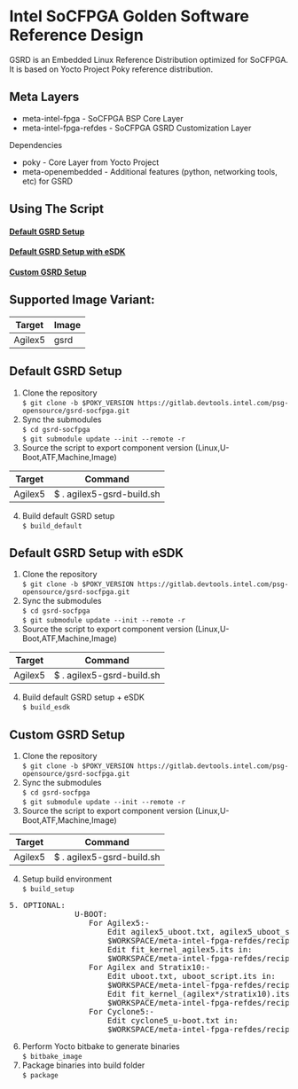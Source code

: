 # Intel SoCFPGA Golden Software Reference Design

GSRD is an Embedded Linux Reference Distribution optimized for SoCFPGA.  
It is based on Yocto Project Poky reference distribution.

## Meta Layers

* meta-intel-fpga - SoCFPGA BSP Core Layer
* meta-intel-fpga-refdes - SoCFPGA GSRD Customization Layer

Dependencies
* poky - Core Layer from Yocto Project
* meta-openembedded - Additional features (python, networking tools, etc) for GSRD

## Using The Script
#### [Default GSRD Setup](#default-gsrd-setup-1)  
#### [Default GSRD Setup with eSDK](#default-gsrd-setup-with-esdk-1)  
#### [Custom GSRD Setup](#custom-gsrd-setup-1)  

## Supported Image Variant:  

|    Target     |              Image                           |
| ------------- | -------------------------------------------- |
| Agilex5       |   gsrd                                       |

## Default GSRD Setup

1. Clone the repository  
`$ git clone -b $POKY_VERSION https://gitlab.devtools.intel.com/psg-opensource/gsrd-socfpga.git`
2. Sync the submodules  
`$ cd gsrd-socfpga`  
`$ git submodule update --init --remote -r`
3. Source the script to export component version (Linux,U-Boot,ATF,Machine,Image)  

|  Target       |            Command                |
| ------------- | --------------------------------- |
| Agilex5       | $ . agilex5-gsrd-build.sh         |

4. Build default GSRD setup  
`$ build_default`  

## Default GSRD Setup with eSDK

1. Clone the repository  
`$ git clone -b $POKY_VERSION https://gitlab.devtools.intel.com/psg-opensource/gsrd-socfpga.git`
2. Sync the submodules  
`$ cd gsrd-socfpga`  
`$ git submodule update --init --remote -r`
3. Source the script to export component version (Linux,U-Boot,ATF,Machine,Image)  

|  Target       |            Command                |
| ------------- | --------------------------------- |
| Agilex5       | $ . agilex5-gsrd-build.sh         |

4. Build default GSRD setup + eSDK  
`$ build_esdk`  

## Custom GSRD Setup

1. Clone the repository  
`$ git clone -b $POKY_VERSION https://gitlab.devtools.intel.com/psg-opensource/gsrd-socfpga.git`
2. Sync the submodules  
`$ cd gsrd-socfpga`  
`$ git submodule update --init --remote -r`
3. Source the script to export component version (Linux,U-Boot,ATF,Machine,Image)  

|  Target       |            Command                |
| ------------- | --------------------------------- |
| Agilex5       | $ . agilex5-gsrd-build.sh         |


4. Setup build environment  
`$ build_setup`
<pre>
5. OPTIONAL:  
              U-BOOT:  
                 For Agilex5:-  
                     Edit agilex5_uboot.txt, agilex5_uboot_script.its in:  
                     $WORKSPACE/meta-intel-fpga-refdes/recipes-bsp/u-boot/files  
                     Edit fit_kernel_agilex5.its in:  
                     $WORKSPACE/meta-intel-fpga-refdes/recipes-kernel/linux/linux-socfpga  
                 For Agilex and Stratix10:-  
                     Edit uboot.txt, uboot_script.its in:  
                     $WORKSPACE/meta-intel-fpga-refdes/recipes-bsp/u-boot/files  
                     Edit fit_kernel_(agilex*/stratix10).its in:  
                     $WORKSPACE/meta-intel-fpga-refdes/recipes-kernel/linux/linux-socfpga-lts  
                 For Cyclone5:-  
                     Edit cyclone5_u-boot.txt in:  
                     $WORKSPACE/meta-intel-fpga-refdes/recipes-bsp/u-boot/files  
</pre>
6. Perform Yocto bitbake to generate binaries  
`$ bitbake_image`
7. Package binaries into build folder  
`$ package`  
